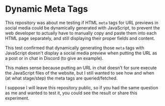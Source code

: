 # Dynamic Meta Tags

This repository was about me testing if HTML `meta` tags for URL previews in social media could be dynamically generated with JavaScript, to prevent the web developer to actually have to manually copy and paste them into each HTML page separately, and still displaying their proper fields and content.

This test confirmed that dynamically generating those `meta` tags with JavaScript doesn't display a social media preview when putting the URL as a post or in chat in Discord (to give an example).

This makes sense because putting an URL in chat doesn't for sure execute the JavaScript files of the website, but I still wanted to see how and when (at what stage/step) the meta tags are queried/fetched.

I suppose I will leave this repository public, so if you had the same question as me and wanted to test it, you could see the result or share this experiment.
